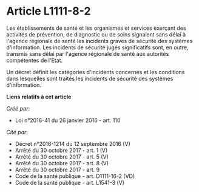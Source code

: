 # Article L1111-8-2

Les établissements de santé et les organismes et services exerçant des activités de prévention, de diagnostic ou de soins
signalent sans délai à l'agence régionale de santé les incidents graves de sécurité des systèmes d'information. Les incidents
de sécurité jugés significatifs sont, en outre, transmis sans délai par l'agence régionale de santé aux autorités compétentes
de l'Etat. 

Un décret définit les catégories d'incidents concernés et les conditions dans lesquelles sont traités les incidents de
sécurité des systèmes d'information.

**Liens relatifs à cet article**

_Créé par_:

  - Loi n°2016-41 du 26 janvier 2016 - art. 110

_Cité par_:

  - Décret n°2016-1214 du 12 septembre 2016 (V)
  - Arrêté du 30 octobre 2017 - art. 1 (V)
  - Arrêté du 30 octobre 2017 - art. 5 (V)
  - Arrêté du 30 octobre 2017 - art. 8 (V)
  - Arrêté du 30 octobre 2017 - art. 9
  - Code de la santé publique - art. D1111-16-2 (VD)
  - Code de la santé publique - art. L1541-3 (V)
